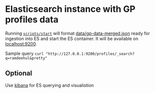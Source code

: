# Elasticsearch instance with GP profiles data

Running [`scripts/start`](scripts/start) will format
[data/gp-data-merged.json](data/gp-data-merged.json)
ready for ingestion into ES and start the ES container.
It will be available on [localhost:9200](http://localhost:9200).

Sample query `curl "http://127.0.0.1:9200/profiles/_search?q=ramdeehul&pretty"`

## Optional

Use [kibana](https://www.elastic.co/products/kibana) for ES
querying and visualistion
